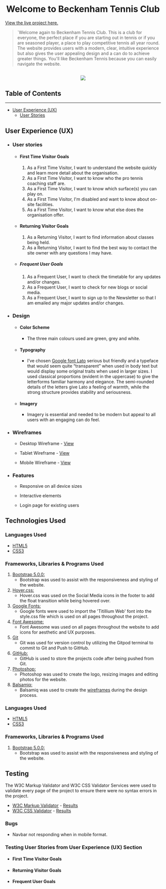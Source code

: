 <h1 align="center">Welcome to Beckenham Tennis Club</h1> 

[View the live project here.](https://github.com/PhilipWilliams0/BeckenhamTennisBTC)


> `Welcome again to Beckenham Tennis Club. This is a club for everyone, the perfect place if you are starting out in tennis or if you are seasoned player, a place to play competitive tennis all year round. The website provides users with a modern, clear, intuitive experience but also gives the user appealing design and a can do to achieve greater things. You'll like Beckenham Tennis because you can easily navigate the website.  

<h2 align="center"><img src="https://i.ibb.co/TYvTXz1/Example-CI.png"></h2>

## Table of Contents
___

- [User Experience (UX)](#User-Experience-(UX))
   - [User Stories](#user-stories)


## User Experience (UX)

-   ### User stories
      - #### First Time Visitor Goals
         1. As a First Time Visitor, I want to understand the website quickly and learn more detail about the organisation. 
         2. As a First Time Visitor, I want to know who the pro tennis coaching staff are.  
         3. As a First Time Visitor, I want to know which surface(s) you can play on.
         4. As a First Time Visitor, I'm disabled and want to know about on-site facilities.
         5. As a First Time Visitor, I want to know what else does the organisation offer. 

      - #### Returning Visitor Goals
         1. As a Returning Visitor, I want to find information about classes being held. 
         2. As a Returning Visitor, I want to find the best way to contact the site owner with any questions I may have. 

      - ##### Frequent User Goals
         1. As a Frequent User, I want to check the timetable for any updates and/or changes. 
         2. As a Frequent User, I want to check for new blogs or social media.  
         3. As a Frequent User, I want to sign up to the Newsletter so that I am emailed any major updates and/or changes. 

   - ###  Design 
     
      - #### Color Scheme 
         -   The three main colours used are green, grey and white. 
   
      - #### Typography
         - I’ve chosen [Google font Lato](https://fonts.google.com/specimen/Lato?preview.text_type=custom#about) serious but friendly and a typeface that would seem quite “transparent” when used in body text but would display some original traits when used in larger sizes. I used classical proportions (evident in the uppercase) to give the letterforms familiar harmony and elegance. The semi-rounded details of the letters give Lato a feeling of warmth, while the strong structure provides stability and seriousness.
    
      - #### Imagery
         - Imagery is essential and needed to be modern but appeal to all users with an engaging can do feel.   

   -   ### Wireframes
         - Desktop Wireframe - [View](https://github.com/PhilipWilliams0/BeckenhamTennisBTC/blob/main/assets/wireframe/Desktop%20Wireframe%20BTC.pdf)

         - Tablet Wireframe - [View](https://github.com/PhilipWilliams0/BeckenhamTennisBTC/blob/main/assets/wireframe/tablet%20Wireframe%20BTC.pdf)

         - Mobile Wireframe - [View](https://github.com/PhilipWilliams0/BeckenhamTennisBTC/blob/main/assets/wireframe/mobile%20Wireframe%20BTC.pdf)

   - ### Features 

      -   Responsive on all device sizes

      -   Interactive elements

      -   Login page for existing users


## Technologies Used

### Languages Used

-   [HTML5](https://en.wikipedia.org/wiki/HTML5)
-   [CSS3](https://en.wikipedia.org/wiki/Cascading_Style_Sheets)

### Frameworks, Libraries & Programs Used

1. [Bootstrap 5.0.0:](https://getbootstrap.com/docs/5.0/getting-started/introduction/)
    - Bootstrap was used to assist with the responsiveness and styling of the website.
1. [Hover.css:](https://ianlunn.github.io/Hover/)
    - Hover.css was used on the Social Media icons in the footer to add the float transition while being hovered over.
1. [Google Fonts:](https://fonts.google.com/)
    - Google fonts were used to import the 'Titillium Web' font into the style.css file which is used on all pages throughout the project.
1. [Font Awesome:](https://fontawesome.com/)
    - Font Awesome was used on all pages throughout the website to add icons for aesthetic and UX purposes.
1. [Git](https://git-scm.com/)
    - Git was used for version control by utilizing the Gitpod terminal to commit to Git and Push to GitHub.
1. [GitHub:](https://github.com/)
    - GitHub is used to store the projects code after being pushed from Git.
1. [Photoshop:](https://www.adobe.com/ie/products/photoshop.html)
    - Photoshop was used to create the logo, resizing images and editing photos for the website.
1. [Balsamiq:](https://balsamiq.com/)
    - Balsamiq was used to create the [wireframes](https://github.com/PhilipWilliams0/BeckenhamTennisBTC/tree/main/assets/wireframe) during the design process.

### Languages Used

   - [HTML5](https://en.wikipedia.org/wiki/HTML5)
   - [CSS3](https://en.wikipedia.org/wiki/Cascading_Style_Sheets)

### Frameworks, Libraries & Programs Used 

1. [Bootstrap 5.0.0:](https://getbootstrap.com/docs/5.0/getting-started/introduction/)
    - Bootstrap was used to assist with the responsiveness and styling of the website.

## Testing

The W3C Markup Validator and W3C CSS Validator Services were used to validate every page of the project to ensure there were no syntax errors in the project.

-   [W3C Markup Validator](https://jigsaw.w3.org/css-validator/#validate_by_input) - [Results](https://github.com/)
-   [W3C CSS Validator](https://jigsaw.w3.org/css-validator/#validate_by_input) - [Results](https://github.com/)

### Bugs 

- Navbar not responding when in mobile format. 


### Testing User Stories from User Experience (UX) Section

- #### First Time Visitor Goals 

- #### Returning Visitor Goals 

- #### Frequent User Goals
